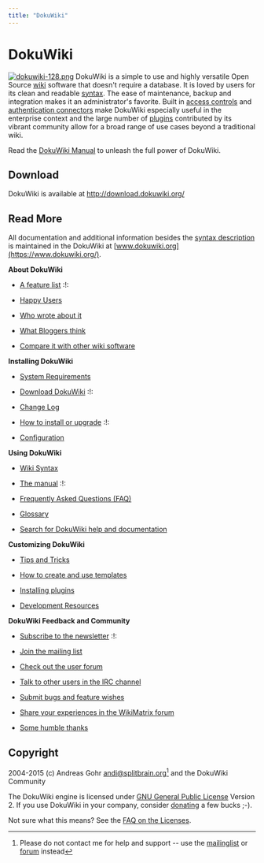 ```yaml
---
title: "DokuWiki"
---
```

# DokuWiki

[<img src="/wiki/dokuwiki-128.png" class="align-left" alt="dokuwiki-128.png" />](https://www.dokuwiki.org/wiki:dokuwiki) DokuWiki is a simple to use and highly versatile Open Source [wiki](https://en.wikipedia.org/wiki/wiki) software that doesn't require a database. It is loved by users for its clean and readable [syntax](/wiki/syntax). The ease of maintenance, backup and integration makes it an administrator's favorite. Built in [access controls](https://www.dokuwiki.org/acl) and [authentication connectors](https://www.dokuwiki.org/auth) make DokuWiki especially useful in the enterprise context and the large number of [plugins](https://www.dokuwiki.org/plugins) contributed by its vibrant community allow for a broad range of use cases beyond a traditional wiki.

Read the [DokuWiki Manual](https://www.dokuwiki.org/manual) to unleash the full power of DokuWiki.

## Download

DokuWiki is available at <http://download.dokuwiki.org/>

## Read More

All documentation and additional information besides the [syntax description](syntax) is maintained in the DokuWiki at [www.dokuwiki.org](https://www.dokuwiki.org/).

**About DokuWiki**

-   [A feature list](https://www.dokuwiki.org/features) :!:
-   [Happy Users](https://www.dokuwiki.org/users)
-   [Who wrote about it](https://www.dokuwiki.org/press)
-   [What Bloggers think](https://www.dokuwiki.org/blogroll)
-   [Compare it with other wiki software](http://www.wikimatrix.org/show/DokuWiki)

**Installing DokuWiki**

-   [System Requirements](https://www.dokuwiki.org/requirements)
-   [Download DokuWiki](http://download.dokuwiki.org/) :!:
-   [Change Log](https://www.dokuwiki.org/changes)
-   [How to install or upgrade](https://www.dokuwiki.org/Install) :!:
-   [Configuration](https://www.dokuwiki.org/config)

**Using DokuWiki**

-   [Wiki Syntax](https://www.dokuwiki.org/syntax)
-   [The manual](https://www.dokuwiki.org/manual) :!:
-   [Frequently Asked Questions (FAQ)](https://www.dokuwiki.org/FAQ)
-   [Glossary](https://www.dokuwiki.org/glossary)
-   [Search for DokuWiki help and documentation](http://search.dokuwiki.org)

**Customizing DokuWiki**

-   [Tips and Tricks](https://www.dokuwiki.org/tips)
-   [How to create and use templates](https://www.dokuwiki.org/Template)
-   [Installing plugins](https://www.dokuwiki.org/plugins)
-   [Development Resources](https://www.dokuwiki.org/development)

**DokuWiki Feedback and Community**

-   [Subscribe to the newsletter](https://www.dokuwiki.org/newsletter) :!:
-   [Join the mailing list](https://www.dokuwiki.org/mailinglist)
-   [Check out the user forum](http://forum.dokuwiki.org)
-   [Talk to other users in the IRC channel](https://www.dokuwiki.org/irc)
-   [Submit bugs and feature wishes](https://github.com/splitbrain/dokuwiki/issues)
-   [Share your experiences in the WikiMatrix forum](http://www.wikimatrix.org/forum/viewforum.php?id=10)
-   [Some humble thanks](https://www.dokuwiki.org/thanks)

## Copyright

2004-2015 (c) Andreas Gohr <andi@splitbrain.org>[^1] and the DokuWiki Community

The DokuWiki engine is licensed under [GNU General Public License](http://www.gnu.org/licenses/gpl.html) Version 2. If you use DokuWiki in your company, consider [donating](https://www.dokuwiki.org/donate) a few bucks ;-).

Not sure what this means? See the [FAQ on the Licenses](https://www.dokuwiki.org/faq:license).

[^1]: Please do not contact me for help and support -- use the [mailinglist](https://www.dokuwiki.org/mailinglist) or [forum](http://forum.dokuwiki.org) instead

